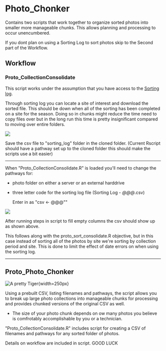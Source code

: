 # Photo_Chonker
Contains two scripts that work together to organize sorted photos into smaller more manageable chunks. This allows planning and processing to occur unencumbered. 

If you dont plan on using a Sorting Log to sort photos skip to the Second part of the Workflow.

## Workflow
### Proto_CollectionConsolidate
This script works under the assumption that you have access to the [Sorting log](https://docs.google.com/spreadsheets/d/1wera4XFmGMdztjZvAY5lXWEHg4LszraBr96a-KU1pp4/edit#gid=792627629). 

Through sorting log you can locate a site of interest and download the sorted file. This should be down when all of the sorting has been completed on a site for the season. Doing so in chunks might reduce the time need to copy files over but in the long run this time is pretty insignificant compared to moving over entire folders.  

![](https://imgur.com/9kn54QM.jpg)

Save the csv file to "sorting_log" folder in the cloned folder. (Current Rscript should have a pathway set up to the cloned folder this should make the scripts use a bit easier)

------

When "Proto_CollectionConsolidate.R" is loaded you'll need to change the pathways for:

* photo folder on either a server or an external harddrive
* three letter code for the sorting log file (Sorting Log - _@@@_.csv) 

	Enter in as 			"csv <- @@@""


![](https://imgur.com/emAep8z.jpg)
 
 After running steps in script to fill empty columns the csv should show up as shown above. 
 
 This follows along with the proto_sort_consolidate.R objective, but in this case instead of sorting all of the photos by site we're sorting by collection period and site.
 This is done to limit the effect of date errors on when using the sorting log. 
 
 ------
 
 ## Proto_Photo_Chonker
 ![A pretty Tiger](https://bigmemes.funnyjunk.com/pictures/C+h+o+n+k_3f0892_6814883.jpg){width=250px}

Using a prebuilt CSV, listing filenames and pathways, the  script allows you to break up large photo collections into manageable chunks for processing and provides chunked versions of the original CSV as well. 
* The size of your photo chunk depends on ow many photos you believe is comfrotably accomplishable by you or a technician.   

"Proto_CollectionConsolidate.R" includes script for creating a CSV of filenames and pathways for any sorted folder of photos. 

Details on workflow are included in script. 
GOOD LUCK

